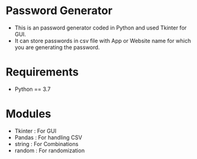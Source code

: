 # Password Generator
- This is an password generator coded in Python and used Tkinter for GUI.
- It can store passwords in csv file with App or Website name for which you are generating the password.

# Requirements 
- Python == 3.7

# Modules
- Tkinter : For GUI
- Pandas : For handling CSV
- string : For Combinations
- random : For randomization
